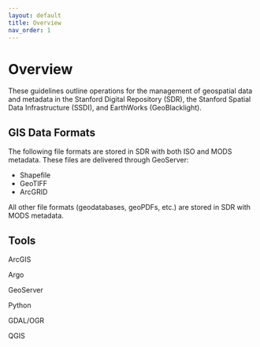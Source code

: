 ```yaml
---
layout: default
title: Overview
nav_order: 1
---
```

# Overview

These guidelines outline operations for the management of geospatial data and metadata in the Stanford Digital Repository (SDR), the Stanford Spatial Data Infrastructure (SSDI), and EarthWorks (GeoBlacklight).

## GIS Data Formats

The following file formats are stored in SDR with both ISO and MODS metadata. These files are delivered through GeoServer:

* Shapefile
* GeoTIFF
* ArcGRID

All other file formats (geodatabases, geoPDFs, etc.) are stored in SDR with MODS metadata.

## Tools

ArcGIS

Argo

GeoServer

Python

GDAL/OGR

QGIS



